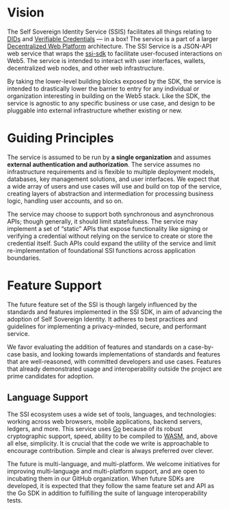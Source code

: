 # Vision

The Self Sovereign Identity Service (SSIS) facilitates all things relating to [DIDs](https://www.w3.org/TR/did-core/)
and [Verifiable Credentials](https://www.w3.org/TR/vc-data-model) — in a box! The service is a part of a
larger [Decentralized Web Platform](https://developer.tbd.website/projects/web5) architecture. The SSI Service is a
JSON-API web service that wraps the [ssi-sdk](https://github.com/TBD54566975/ssi-sdk) to facilitate user-focused
interactions on Web5. The service is intended to interact with user interfaces, wallets, decentralized web nodes, and
other web infrastructure.

By taking the lower-level building blocks exposed by the SDK, the service is intended to drastically lower the barrier
to entry for any individual or organization interesting in building on the Web5 stack. Like the SDK, the service is
agnostic to any specific business or use case, and design to be pluggable into external infrastructure whether existing
or new.

# Guiding Principles

The service is assumed to be run by **a single organization** and assumes **external authentication and authorization**.
The service assumes no infrastructure requirements and is flexible to multiple deployment models, databases, key
management solutions, and user interfaces. We expect that a wide array of users and use cases will use and build on top
of the service, creating layers of abstraction and intermediation for processing business logic, handling user accounts,
and so on.

The service may choose to support both synchronous and asynchronous APIs; though generally, it should limit
statefulness. The service may implement a set of “static” APIs that expose functionality like signing or verifying a
credential without relying on the service to create or store the credential itself. Such APIs could expand the utility
of the service and limit re-implementation of foundational SSI functions across application boundaries.

# Feature Support

The future feature set of the SSI is though largely influenced by the standards and features implemented in the SSI SDK,
in aim of advancing the adoption of Self Sovereign Identity. It adheres to best practices and guidelines for
implementing a privacy-minded, secure, and performant service.

We favor evaluating the addition of features and standards on a case-by-case basis, and looking towards implementations
of standards and features that are well-reasoned, with committed developers and use cases. Features that already
demonstrated usage and interoperability outside the project are prime candidates for adoption.

## Language Support

The SSI ecosystem uses a wide set of tools, languages, and technologies: working across web browsers, mobile
applications, backend servers, ledgers, and more. This service
uses [Go](https://go.dev/) because of its robust
cryptographic support, speed, ability to be compiled to [WASM](https://webassembly.org/), and, above all else,
simplicity. It is crucial that the code we write is approachable to encourage contribution. Simple and clear is always
preferred over clever.

The future is multi-language, and multi-platform. We welcome initiatives for improving multi-language and multi-platform
support, and are open to incubating them in our GitHub organization. When future SDKs are developed, it is expected that
they follow the same feature set and API as the Go SDK in addition to fulfilling the suite of language interoperability
tests.